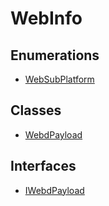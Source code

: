 # WebInfo

## Enumerations

- [WebSubPlatform](enumerations/WebSubPlatform.md)

## Classes

- [WebdPayload](classes/WebdPayload.md)

## Interfaces

- [IWebdPayload](interfaces/IWebdPayload.md)
